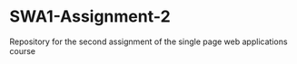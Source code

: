 # SWA1-Assignment-2
Repository for the second assignment of the single page web applications course
